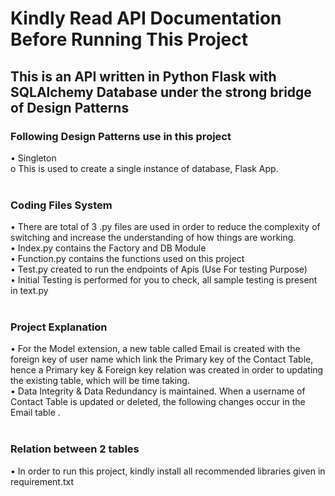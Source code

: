
# Kindly Read API Documentation Before Running This Project
## This is an API written in Python Flask with SQLAlchemy Database under the strong bridge of Design Patterns<br>
### Following Design Patterns use in this project<br>
   • Singleton<br>
o This is used to create a single instance of database, Flask App.<br><br>
### Coding Files System<br>
• There are total of 3 .py files are used in order to reduce the complexity of switching and increase the understanding of how things are working.<br>
• Index.py contains the Factory and DB Module<br>
• Function.py contains the functions used on this project<br>
• Test.py created to run the endpoints of Apis (Use For testing Purpose)<br>
• Initial Testing is performed for you to check, all sample testing is present in text.py<br><br>
### Project Explanation<br>
• For the Model extension, a new table called Email is created with the foreign key of user name which link the Primary key of the Contact Table, hence a Primary key & Foreign key relation was created in order to updating the existing table, which will be time taking.<br>
• Data Integrity & Data Redundancy is maintained. When a username of Contact Table is updated or deleted, the following changes occur in the Email table .<br><br>
### Relation between 2 tables<br>
• In order to run this project, kindly install all recommended libraries given in requirement.txt<br>
